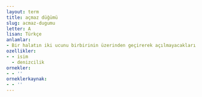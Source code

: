 ```yaml
---
layout: term
title: açmaz düğümü
slug: acmaz-dugumu
letter: A
lisan: Türkçe
anlamlar:
- Bir halatın iki ucunu birbirinin üzerinden geçirerek açılmayacakları bir biçimde atılan düğüm
ozellikler:
- - isim
  - denizcilik
ornekler:
- - ''
orneklerkaynak:
- - ''
---
```

